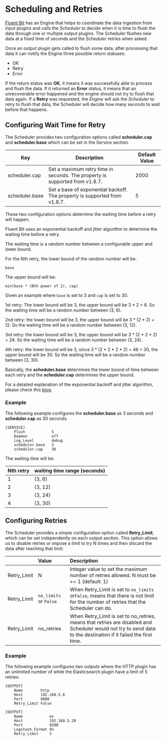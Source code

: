 # Scheduling and Retries

[Fluent Bit](https://fluentbit.io) has an Engine that helps to coordinate the data ingestion from input plugins and calls the _Scheduler_ to decide when it is time to flush the data through one or multiple output plugins. The Scheduler flushes new data at a fixed time of seconds and the _Scheduler_ retries when asked.

Once an output plugin gets called to flush some data, after processing that data it can notify the Engine three possible return statuses:

* OK
* Retry
* Error

If the return status was **OK**, it means it was successfully able to process and flush the data. If it returned an **Error** status, it means that an unrecoverable error happened and the engine should not try to flush that data again. If a **Retry** was requested, the _Engine_ will ask the _Scheduler_ to retry to flush that data, the Scheduler will decide how many seconds to wait before that happens.

## Configuring Wait Time for Retry

The Scheduler provides two configuration options called **scheduler.cap** and **scheduler.base** which can be set in the Service section.

| Key | Description | Default Value | 
| -- | ------------| --------------| 
| scheduler.cap | Set a maximum retry time in seconds. The property is supported from v1.8.7. | 2000 | 
| scheduler.base | Set a base of exponential backoff. The property is supported from v1.8.7. | 5 |

These two configuration options determine the waiting time before a retry will happen. 

Fluent Bit uses an exponential backoff and jitter algorithm to determine the waiting time before a retry.

The waiting time is a random number between a configurable upper and lower bound.

For the Nth retry, the lower bound of the random number will be:

`base`

The upper bound will be:

`min(base * (Nth power of 2), cap)`

Given an example where `base` is set to 3 and `cap` is set to 30. 

1st retry: The lower bound will be 3, the upper bound will be 3 * 2 = 6. So the waiting time will be a random number between (3, 6).

2nd retry: the lower bound will be 3, the upper bound will be 3 * (2 * 2) = 12. So the waiting time will be a random number between (3, 12).

3rd retry: the lower bound will be 3, the upper bound will be 3 * (2 * 2 * 2) = 24. So the waiting time will be a random number between (3, 24).

4th retry: the lower bound will be 3, since 3 * (2 * 2 * 2 * 2) = 48 > 30, the upper bound will be 30. So the waiting time will be a random number between (3, 30).

Basically, the **scheduler.base** determines the lower bound of time between each retry and the **scheduler.cap** determines the upper bound.

For a detailed explanation of the exponential backoff and jitter algorithm, please check this [blog](https://aws.amazon.com/blogs/architecture/exponential-backoff-and-jitter/).

### Example

The following example configures the **scheduler.base** as 3 seconds and **scheduler.cap** as 30 seconds. 

```text
[SERVICE]
    Flush            5
    Daemon           off
    Log_Level        debug
    scheduler.base   3
    scheduler.cap    30
```

The waiting time will be:

| Nth retry | waiting time range (seconds) |
| --- | --- | 
| 1 | (3, 6)  |
| 2 | (3, 12) |
| 3 | (3, 24) |
| 4 | (3, 30) |

## Configuring Retries

The Scheduler provides a simple configuration option called **Retry\_Limit**, which can be set independently on each output section. This option allows us to disable retries or impose a limit to try N times and then discard the data after reaching that limit:

|  | Value | Description |
| :--- | :--- | :--- |
| Retry\_Limit | N | Integer value to set the maximum number of retries allowed. N must be &gt;= 1 \(default: 1\) |
| Retry\_Limit | `no_limits` or `False` | When Retry\_Limit is set to `no_limits` or`False`, means that there is not limit for the number of retries that the Scheduler can do. |
| Retry\_Limit | no\_retries | When Retry\_Limit is set to no\_retries, means that retries are disabled and Scheduler would not try to send data to the destination if it failed the first time. |

### Example

The following example configures two outputs where the HTTP plugin has an unlimited number of while the Elasticsearch plugin have a limit of 5 retries:

```text
[OUTPUT]
    Name        http
    Host        192.168.5.6
    Port        8080
    Retry_Limit False

[OUTPUT]
    Name            es
    Host            192.168.5.20
    Port            9200
    Logstash_Format On
    Retry_Limit     5
```

